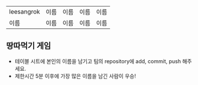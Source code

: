 <table>
      <tbody>
        <tr>
          <td>leesangrok</td>
          <td>이름</td>
          <td>이름</td>
          <td>이름</td>
          <td>이름</td>
        </tr>
        <tr>
          <td>이름</td>
          <td>이름</td>
          <td>이름</td>
          <td>이름</td>
          <td>이름</td>
        </tr>
      </tbody>
</table>

## 땅따먹기 게임

- 테이블 시트에 본인의 이름을 남기고 팀의 repository에 add, commit, push 해주세요.
- 제한시간 5분 이후에 가장 많은 이름을 남긴 사람이 우승!
